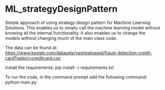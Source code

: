 # ML_strategyDesignPattern
Simple approach of using strategy design pattern for Machine Learning Solutions. This enables us to simply call the machine learning model without knowing all the internal functionality. It also enables us to change the models without changing much of the main class code.

The data can be found at:
https://www.kaggle.com/datasets/yashpaloswal/fraud-detection-credit-card?select=creditcard.csv

install the requirements:
pip install -r requirements.txt

To run the code, in the command prompt add the following command:
python main.py
